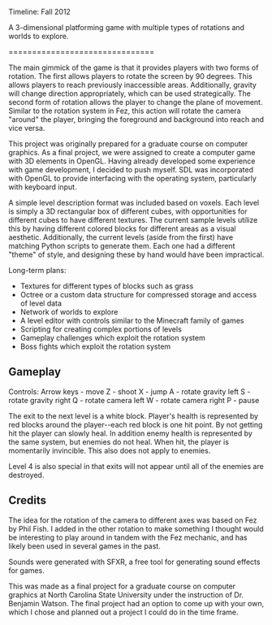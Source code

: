 Timeline:  Fall 2012

A 3-dimensional platforming game with multiple types of rotations and worlds to explore.


===============================

The main gimmick of the game is that it provides players with two forms of rotation.  The first allows players to rotate the screen by 90 degrees.  This allows players to reach previously inaccessible areas.  Additionally, gravity will change direction appropriately, which can be used strategically.  The second form of rotation allows the player to change the plane of movement.  Similar to the rotation system in Fez, this action will rotate the camera "around" the player, bringing the foreground and background into reach and vice versa.

This project was originally prepared for a graduate course on computer graphics.  As a final project, we were assigned to create a computer game with 3D elements in OpenGL.  Having already developed some experience with game development, I decided to push myself.  SDL was incorporated with OpenGL to provide interfacing with the operating system, particularly with keyboard input.

A simple level description format was included based on voxels.  Each level is simply a 3D rectangular box of different cubes, with opportunities for different cubes to have different textures.  The current sample levels utilize this by having different colored blocks for different areas as a visual aesthetic.  Additionally, the current levels (aside from the first) have matching Python scripts to generate them.  Each one had a different "theme" of style, and designing these by hand would have been impractical.

Long-term plans:
- Textures for different types of blocks such as grass
- Octree or a custom data structure for compressed storage and access of level data
- Network of worlds to explore
- A level editor with controls similar to the Minecraft family of games
- Scripting for creating complex portions of levels
- Gameplay challenges which exploit the rotation system
- Boss fights which exploit the rotation system

Gameplay
----------------------

Controls:
Arrow keys - move
Z - shoot
X - jump
A - rotate gravity left
S - rotate gravity right
Q - rotate camera left
W - rotate camera right
P - pause


The exit to the next level is a white block.  Player's health is
represented by red blocks around the player--each red block is
one hit point.  By not getting hit the player can slowly heal.
In addition enemy health is represented by the same system, but
enemies do not heal.  When hit, the player is momentarily
invincible.  This also does not apply to enemies.

Level 4 is also special in that exits will not appear until all
of the enemies are destroyed.


Credits
----------------------

The idea for the rotation of the camera to different axes was
based on Fez by Phil Fish.  I added in the other rotation to
make something I thought would be interesting to play around
in tandem with the Fez mechanic, and has likely been used in
several games in the past.

Sounds were generated with SFXR, a free tool for generating
sound effects for games.

This was made as a final project for a graduate course on
computer graphics at North Carolina State University under the
instruction of Dr. Benjamin Watson.  The final project had an
option to come up with your own, which I chose and planned out
a project I could do in the time frame.
